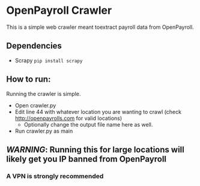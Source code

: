# OpenPayroll Crawler

This is a simple web crawler meant toextract payroll data from OpenPayroll.

## Dependencies ##
* Scrapy `pip install scrapy`

## How to run: ##
Running the crawler is simple. 
* Open crawler.py
* Edit line 44 with whatever location you are wanting to crawl (check http://openpayrolls.com for valid locations)
	* Optionally change the output file name here as well.
* Run crawler.py as main

## *WARNING*: Running this for large locations will likely get you IP banned from OpenPayroll ##

### A VPN is strongly recommended ###
